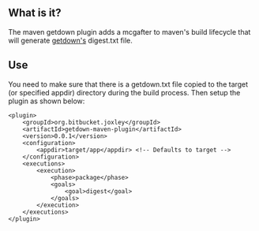 What is it?
-----------

The maven getdown plugin adds a mcgafter to maven's build lifecycle that will 
generate [getdown's][1] digest.txt file.

Use
---

You need to make sure that there is a getdown.txt file copied to the target (or specified appdir) 
directory during the build process.  Then setup the plugin as shown below:

	<plugin>
		<groupId>org.bitbucket.joxley</groupId>
		<artifactId>getdown-maven-plugin</artifactId>
		<version>0.0.1</version>
		<configuration>
			<appdir>target/app</appdir> <!-- Defaults to target -->
		</configuration>
		<executions>
			<execution>
				<phase>package</phase>
				<goals>
					<goal>digest</goal>
				</goals>
			</execution>
		</executions>
	</plugin>



  [1]: http://code.google.com/p/getdown/